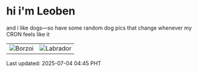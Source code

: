# hi i'm Leoben

and i like dogs—so have some random dog pics that change whenever my CRON feels like it

|  |  |
|--------|----------|
| ![Borzoi](https://random-dog-vercel.vercel.app/api/random-borzoi?v=1751575547) | ![Labrador](https://random-dog-vercel.vercel.app/api/random-labrador?v=1751575547) |

Last updated: 2025-07-04 04:45 PHT

